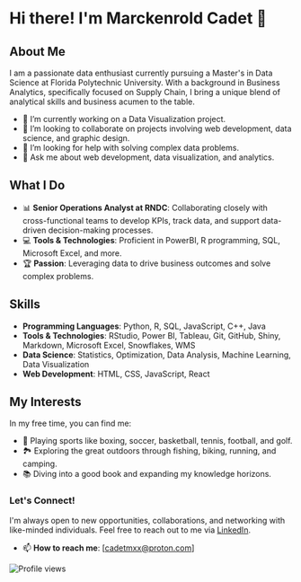 # Hi there! I'm Marckenrold Cadet 👋

## About Me
I am a passionate data enthusiast currently pursuing a Master's in Data Science at Florida Polytechnic University. With a background in Business Analytics, specifically focused on Supply Chain, I bring a unique blend of analytical skills and business acumen to the table.

- 🔭 I’m currently working on a Data Visualization project.
- 👯 I’m looking to collaborate on projects involving web development, data science, and graphic design.
- 🤔 I’m looking for help with solving complex data problems.
- 💬 Ask me about web development, data visualization, and analytics.

## What I Do
- 📊 **Senior Operations Analyst at RNDC**: Collaborating closely with cross-functional teams to develop KPIs, track data, and support data-driven decision-making processes.
- 💻 **Tools & Technologies**: Proficient in PowerBI, R programming, SQL, Microsoft Excel, and more.
- 🏆 **Passion**: Leveraging data to drive business outcomes and solve complex problems.

## Skills
- **Programming Languages**: Python, R, SQL, JavaScript, C++, Java
- **Tools & Technologies**: RStudio, Power BI, Tableau, Git, GitHub, Shiny, Markdown, Microsoft Excel, Snowflakes, WMS
- **Data Science**: Statistics, Optimization, Data Analysis, Machine Learning, Data Visualization
- **Web Development**: HTML, CSS, JavaScript, React

## My Interests
In my free time, you can find me:

- 🥊 Playing sports like boxing, soccer, basketball, tennis, football, and golf.
- 🏞️ Exploring the great outdoors through fishing, biking, running, and camping.
- 📚 Diving into a good book and expanding my knowledge horizons.

### Let's Connect!
I'm always open to new opportunities, collaborations, and networking with like-minded individuals. Feel free to reach out to me via [LinkedIn](https://www.linkedin.com/in/cadetm).

- 📫 **How to reach me**: [cadetmxx@proton.com]

![Profile views](https://komarev.com/ghpvc/?username=marckenroldcadet&color=blue)
